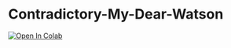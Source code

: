 # Contradictory-My-Dear-Watson

<a target="_blank" href="https://colab.research.google.com/github/jumincho/Contradictory-My-Dear-Watson/blob/main/Contradictory_My_Dear_Watson.ipynb">
  <img src="https://colab.research.google.com/assets/colab-badge.svg" alt="Open In Colab"/>
</a>
